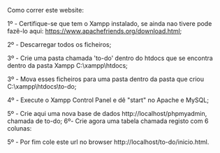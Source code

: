 Como correr este website:

1º - Certifique-se que tem o Xampp instalado, se ainda nao tivere pode fazê-lo aqui: https://www.apachefriends.org/download.html; <p>
2º - Descarregar todos os ficheiros; <p>
3º - Crie uma pasta chamada 'to-do' dentro do htdocs que se encontra dentro da pasta Xampp C:\xampp\htdocs; <p>
3º - Mova esses ficheiros para uma pasta dentro da pasta que criou C:\xampp\htdocs\to-do; <p>
4º - Execute o Xampp Control Panel e dê "start" no Apache e MySQL; <p>
5º - Crie aqui uma nova base de dados http://localhost/phpmyadmin, chamada de to-do;
6º- Crie agora uma tabela chamada registo com 6 colunas:
  
5º - Por fim cole este url no browser http://localhost/to-do/inicio.html. <p>
